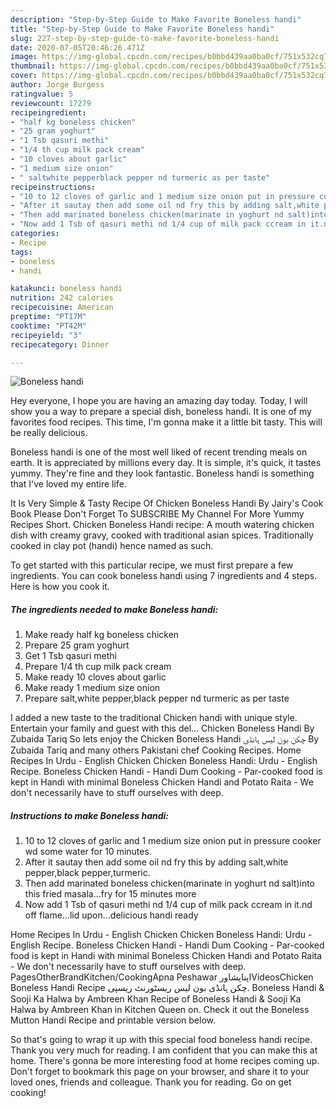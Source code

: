 ```yaml
---
description: "Step-by-Step Guide to Make Favorite Boneless handi"
title: "Step-by-Step Guide to Make Favorite Boneless handi"
slug: 227-step-by-step-guide-to-make-favorite-boneless-handi
date: 2020-07-05T20:46:26.471Z
image: https://img-global.cpcdn.com/recipes/b0bbd439aa0ba0cf/751x532cq70/boneless-handi-recipe-main-photo.jpg
thumbnail: https://img-global.cpcdn.com/recipes/b0bbd439aa0ba0cf/751x532cq70/boneless-handi-recipe-main-photo.jpg
cover: https://img-global.cpcdn.com/recipes/b0bbd439aa0ba0cf/751x532cq70/boneless-handi-recipe-main-photo.jpg
author: Jorge Burgess
ratingvalue: 5
reviewcount: 17279
recipeingredient:
- "half kg boneless chicken"
- "25 gram yoghurt"
- "1 Tsb qasuri methi"
- "1/4 th cup milk pack cream"
- "10 cloves about garlic"
- "1 medium size onion"
- " saltwhite pepperblack pepper nd turmeric as per taste"
recipeinstructions:
- "10 to 12 cloves of garlic and 1 medium size onion put in pressure cooker wd some water for 10 minutes."
- "After it sautay then add some oil nd fry this by adding salt,white pepper,black pepper,turmeric."
- "Then add marinated boneless chicken(marinate in yoghurt nd salt)into this fried masala...fry for 15 minutes more"
- "Now add 1 Tsb of qasuri methi nd 1/4 cup of milk pack ccream in it.nd off flame...lid upon...delicious handi ready"
categories:
- Recipe
tags:
- boneless
- handi

katakunci: boneless handi 
nutrition: 242 calories
recipecuisine: American
preptime: "PT17M"
cooktime: "PT42M"
recipeyield: "3"
recipecategory: Dinner

---
```



![Boneless handi](https://img-global.cpcdn.com/recipes/b0bbd439aa0ba0cf/751x532cq70/boneless-handi-recipe-main-photo.jpg)

Hey everyone, I hope you are having an amazing day today. Today, I will show you a way to prepare a special dish, boneless handi. It is one of my favorites food recipes. This time, I'm gonna make it a little bit tasty. This will be really delicious.

Boneless handi is one of the most well liked of recent trending meals on earth. It is appreciated by millions every day. It is simple, it's quick, it tastes yummy. They're fine and they look fantastic. Boneless handi is something that I've loved my entire life.

It Is Very Simple &amp; Tasty Recipe Of Chicken Boneless Handi By Jairy&#39;s Cook Book Please Don&#39;t Forget To SUBSCRIBE My Channel For More Yummy Recipes Short. Chicken Boneless Handi recipe: A mouth watering chicken dish with creamy gravy, cooked with traditional asian spices. Traditionally cooked in clay pot (handi) hence named as such.


To get started with this particular recipe, we must first prepare a few ingredients. You can cook boneless handi using 7 ingredients and 4 steps. Here is how you cook it.

<!--inarticleads1-->

##### The ingredients needed to make Boneless handi:

1. Make ready half kg boneless chicken
1. Prepare 25 gram yoghurt
1. Get 1 Tsb qasuri methi
1. Prepare 1/4 th cup milk pack cream
1. Make ready 10 cloves about garlic
1. Make ready 1 medium size onion
1. Prepare  salt,white pepper,black pepper nd turmeric as per taste


I added a new taste to the traditional Chicken handi with unique style. Entertain your family and guest with this del… Chicken Boneless Handi By Zubaida Tariq So lets enjoy the Chicken Boneless Handi چکن بون لیس ہانڈی By Zubaida Tariq and many others Pakistani chef Cooking Recipes. Home Recipes In Urdu - English Chicken Chicken Boneless Handi: Urdu - English Recipe. Boneless Chicken Handi - Handi Dum Cooking - Par-cooked food is kept in Handi with minimal Boneless Chicken Handi and Potato Raita - We don&#39;t necessarily have to stuff ourselves with deep. 

<!--inarticleads2-->

##### Instructions to make Boneless handi:

1. 10 to 12 cloves of garlic and 1 medium size onion put in pressure cooker wd some water for 10 minutes.
1. After it sautay then add some oil nd fry this by adding salt,white pepper,black pepper,turmeric.
1. Then add marinated boneless chicken(marinate in yoghurt nd salt)into this fried masala...fry for 15 minutes more
1. Now add 1 Tsb of qasuri methi nd 1/4 cup of milk pack ccream in it.nd off flame...lid upon...delicious handi ready


Home Recipes In Urdu - English Chicken Chicken Boneless Handi: Urdu - English Recipe. Boneless Chicken Handi - Handi Dum Cooking - Par-cooked food is kept in Handi with minimal Boneless Chicken Handi and Potato Raita - We don&#39;t necessarily have to stuff ourselves with deep. PagesOtherBrandKitchen/CookingApna Peshawar اپناپشاورVideosChicken Boneless Handi Recipe چکن ہانڈی بون لیس ریسٹورنٹ ریسپی. Boneless Handi &amp; Sooji Ka Halwa by Ambreen Khan Recipe of Boneless Handi &amp; Sooji Ka Halwa by Ambreen Khan in Kitchen Queen on. Check it out the Boneless Mutton Handi Recipe and printable version below. 

So that's going to wrap it up with this special food boneless handi recipe. Thank you very much for reading. I am confident that you can make this at home. There's gonna be more interesting food at home recipes coming up. Don't forget to bookmark this page on your browser, and share it to your loved ones, friends and colleague. Thank you for reading. Go on get cooking!
